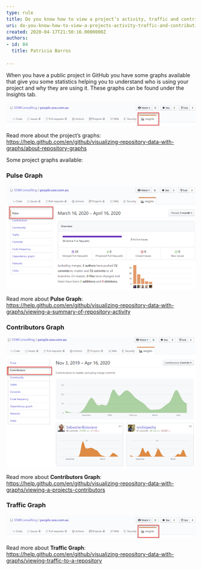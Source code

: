 ```yaml
---
type: rule
title: Do you know how to view a project’s activity, traffic and contributions?
uri: do-you-know-how-to-view-a-projects-activity-traffic-and-contributions
created: 2020-04-17T21:50:16.0000000Z
authors:
- id: 84
  title: Patricia Barros

---
```


When you have a public project in GitHub you have some graphs available that give you some statistics helping you to understand who is using your project and why they are using it. These graphs can be found under the Insights tab.
 
![ Under your project name, click Insights](view-project-1.png)

Read more about the project’s graphs: https://help.github.com/en/github/visualizing-repository-data-with-graphs/about-repository-graphs

Some project graphs available:

### Pulse Graph


![ Pulse graph shows a summary of the project activity](view-project-2.png)

Read more about **Pulse Graph**:     https://help.github.com/en/github/visualizing-repository-data-with-graphs/viewing-a-summary-of-repository-activity

### Contributors Graph


![ Contributors graphs show the top 100 contributors to the project](view-project-3.png)

Read more about **Contributors Graph**:     https://help.github.com/en/github/visualizing-repository-data-with-graphs/viewing-a-projects-contributors

### Traffic Graph


![ Traffic graphs show the project’s traffic, including clones, visitors in the past 14 days, referring sites and popular content to anyone with push access to the project](view-project-1.png)


Read more about **Traffic Graph**:     https://help.github.com/en/github/visualizing-repository-data-with-graphs/viewing-traffic-to-a-repository
